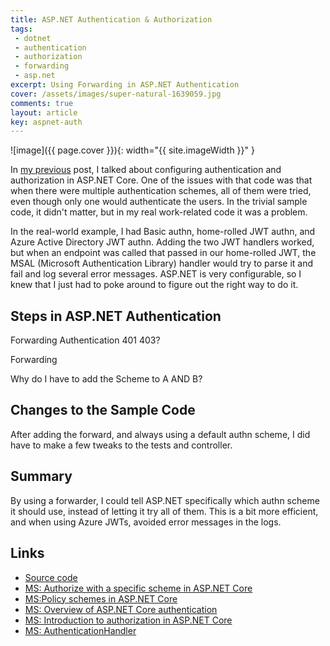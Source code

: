 ```yaml
---
title: ASP.NET Authentication & Authorization
tags:
 - dotnet
 - authentication
 - authorization
 - forwarding
 - asp.net
excerpt: Using Forwarding in ASP.NET Authentication
cover: /assets/images/super-natural-1639059.jpg
comments: true
layout: article
key: aspnet-auth
---
```


![image]({{ page.cover }}){: width="{{ site.imageWidth }}" }

In [my previous](https://seekatar.github.io/2023/07/01/aspnet-auth.html) post, I talked about configuring authentication and authorization in ASP.NET Core. One of the issues with that code was that when there were multiple authentication schemes, all of them were tried, even though only one would authenticate the users. In the trivial sample code, it didn't matter, but in my real work-related code it was a problem.

In the real-world example, I had Basic authn, home-rolled JWT authn, and Azure Active Directory JWT authn. Adding the two JWT handlers worked, but when an endpoint was called that passed in our home-rolled JWT, the MSAL (Microsoft Authentication Library) handler would try to parse it and fail and log several error messages. ASP.NET is very configurable, so I knew that I just had to poke around to figure out the right way to do it.

## Steps in ASP.NET Authentication

Forwarding
Authentication
401
403?

Forwarding

Why do I have to add the Scheme to A AND B?

## Changes to the Sample Code

After adding the forward, and always using a default authn scheme, I did have to make a few tweaks to the tests and controller.

## Summary

By using a forwarder, I could tell ASP.NET specifically which authn scheme it should use, instead of letting it try all of them. This is a bit more efficient, and when using Azure JWTs, avoided error messages in the logs.

## Links

- [Source code](https://github.com/Seekatar/ioptions-logger-test)
- [MS: Authorize with a specific scheme in ASP.NET Core](https://learn.microsoft.com/en-us/aspnet/core/security/authorization/limitingidentitybyscheme)
- [MS:Policy schemes in ASP.NET Core](https://learn.microsoft.com/en-us/aspnet/core/security/authentication/policyschemes)
- [MS: Overview of ASP.NET Core authentication]([Title](https://learn.microsoft.com/en-us/aspnet/core/security/authentication))
- [MS: Introduction to authorization in ASP.NET Core](https://learn.microsoft.com/en-us/aspnet/core/security/authorization/introduction)
- [MS: AuthenticationHandler](https://learn.microsoft.com/en-us/dotnet/api/microsoft.aspnetcore.authentication.authenticationhandler-1?view%253Daspnetcore-7.0)
